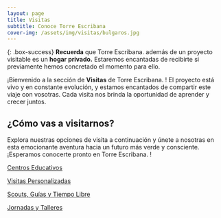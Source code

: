 ```yaml
---
layout: page
title: Visitas
subtitle: Conoce Torre Escribana
cover-img: /assets/img/visitas/bulgaros.jpg
---
```


{: .box-success}
**Recuerda** que <span class="letralogo"> Torre Escribana. </span> además de un proyecto visitable es un **hogar privado.** Estaremos encantadas de recibirte si previamente hemos concretado el momento para ello.

¡Bienvenido a la sección de **Visitas** de <span class="letralogo"> Torre Escribana. </span>! El proyecto está vivo y en constante evolución, y estamos encantados de compartir este viaje con vosotras. Cada visita nos brinda la oportunidad de aprender y crecer juntos.


## ¿Cómo vas a visitarnos?
Explora nuestras opciones de visita a continuación y únete a nosotras en esta emocionante aventura hacia un futuro más verde y consciente. ¡Esperamos conocerte pronto en <span class="letralogo"> Torre Escribana. </span>!

<a href="{{ '/visitas-educa ' | absolute_url  }}" class="button" type="button" >Centros Educativos
</a>

<a href="{{ '/visitas-individual ' | absolute_url  }}" class="button" type="button" >Visitas Personalizadas
</a>

<a href="{{ '/visitas-scouts ' | absolute_url  }}" class="button" type="button" >Scouts, Guías y Tiempo Libre
</a>

<a href="{{ '/visitas-talleres ' | absolute_url  }}" class="button" type="button" >Jornadas y Talleres
</a>


